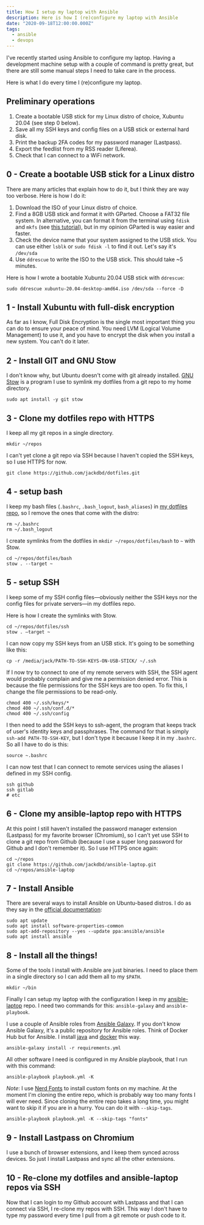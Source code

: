 ```yaml
---
title: How I setup my laptop with Ansible
description: Here is how I (re)configure my laptop with Ansible
date: "2020-09-18T12:00:00.000Z"
tags:
  - ansible
  - devops
---
```

I've recently started using Ansible to configure my laptop. Having a development machine setup with a couple of command is pretty great, but there are still some manual steps I need to take care in the process.

Here is what I do every time I (re)configure my laptop.

## Preliminary operations

1. Create a bootable USB stick for my Linux distro of choice, Xubuntu 20.04 (see step 0 below).
2. Save all my SSH keys and config files on a USB stick or external hard disk.
3. Print the backup 2FA codes for my password manager (Lastpass).
4. Export the feedlist from my RSS reader (Liferea).
5. Check that I can connect to a WiFi network.

## 0 - Create a bootable USB stick for a Linux distro

There are many articles that explain how to do it, but I think they are way too verbose. Here is how I do it:

1. Download the ISO of your Linux distro of choice.
2. Find a 8GB USB stick and format it with GParted. Choose a FAT32 file system. In alternative, you can format it from the terminal using `fdisk` and `mkfs` (see [this tutorial](https://www.redips.net/linux/create-fat32-usb-drive/)), but in my opinion GParted is way easier and faster.
3. Check the device name that your system assigned to the USB stick. You can use either `lsblk` or `sudo fdisk -l` to find it out. Let's say it's `/dev/sda`
4. Use `ddrescue` to write the ISO to the USB stick. This should take ~5 minutes.

Here is how I wrote a bootable Xubuntu 20.04 USB stick with `ddrescue`:

```shell
sudo ddrescue xubuntu-20.04-desktop-amd64.iso /dev/sda --force -D
```

## 1 - Install Xubuntu with full-disk encryption

As far as I know, Full Disk Encryption is the single most important thing you can do to ensure your peace of mind. You need LVM (Logical Volume Management) to use it, and you have to encrypt the disk when you install a new system. You can't do it later.

## 2 - Install GIT and GNU Stow

I don't know why, but Ubuntu doesn't come with git already installed. [GNU Stow](https://www.gnu.org/software/stow/) is a program I use to symlink my dotfiles from a git repo to my home directory.

```shell
sudo apt install -y git stow
```

## 3 - Clone my dotfiles repo with HTTPS

I keep all my git repos in a single directory.

```shell
mkdir ~/repos
```

I can't yet clone a git repo via SSH because I haven't copied the SSH keys, so I use HTTPS for now.

```shell
git clone https://github.com/jackdbd/dotfiles.git
```

## 4 - setup bash

I keep my bash files (`.bashrc`, `.bash_logout`, `bash_aliases`) in [my dotfiles repo](https://github.com/jackdbd/dotfiles), so I remove the ones that come with the distro:

```shell
rm ~/.bashrc
rm ~/.bash_logout
```

I create symlinks from the dotfiles in `mkdir ~/repos/dotfiles/bash` to `~` with Stow.

```shell
cd ~/repos/dotfiles/bash
stow . --target ~
```

## 5 - setup SSH

I keep some of my SSH config files—obviously neither the SSH keys nor the config files for private servers—in my dotfiles repo.

Here is how I create the symlinks with Stow.

```shell
cd ~/repos/dotfiles/ssh
stow . —target ~
```

I can now copy my SSH keys from an USB stick. It's going to be something like this:

```shell
cp -r /media/jack/PATH-TO-SSH-KEYS-ON-USB-STICK/ ~/.ssh
```

If I now try to connect to one of my remote servers with SSH, the SSH agent would probably complain and give me a permission denied error. This is because the file permissions for the SSH keys are too open. To fix this, I change the file permissions to be read-only.

```shell
chmod 400 ~/.ssh/keys/*
chmod 400 ~/.ssh/conf.d/*
chmod 400 ~/.ssh/config
```

I then need to add the SSH keys to ssh-agent, the program that keeps track of user's identity keys and passphrases. The command for that is simply `ssh-add PATH-TO-SSH-KEY`, but I don't type it because I keep it in my `.bashrc`. So all I have to do is this:

```shell
source ~.bashrc
```

I can now test that I can connect to remote services using the aliases I defined in my SSH config.

```shell
ssh github
ssh gitlab
# etc
```

## 6 - Clone my ansible-laptop repo with HTTPS

At this point I still haven't installed the password manager extension (Lastpass) for my favorite browser (Chromium), so I can't yet use SSH to clone a git repo from Github (because I use a super long password for Github and I don't remember it). So I use HTTPS once again:

```shell
cd ~/repos
git clone https://github.com/jackdbd/ansible-laptop.git
cd ~/repos/ansible-laptop
```

## 7 - Install Ansible

There are several ways to install Ansible on Ubuntu-based distros. I do as they say in the [official documentation](https://docs.ansible.com/ansible/latest/installation_guide/intro_installation.html#installing-ansible-on-ubuntu):

```shell
sudo apt update
sudo apt install software-properties-common
sudo apt-add-repository --yes --update ppa:ansible/ansible
sudo apt install ansible
```

## 8 - Install all the things!

Some of the tools I install with Ansible are just binaries. I need to place them in a single directory so I can add them all to my `$PATH`.

```shell
mkdir ~/bin
```

Finally I can setup my laptop with the configuration I keep in my [ansible-laptop](https://github.com/jackdbd/ansible-laptop) repo. I need two commands for this: `ansible-galaxy` and `ansible-playbook`.

I use a couple of Ansible roles from [Ansible Galaxy](https://galaxy.ansible.com/docs/). If you don't know Ansible Galaxy, it's a public repository for Ansible roles. Think of Docker Hub but for Ansible. I install [java](https://galaxy.ansible.com/geerlingguy/java) and [docker](https://galaxy.ansible.com/geerlingguy/docker) this way.

```shell
ansible-galaxy install -r requirements.yml
```

All other software I need is configured in my Ansible playbook, that I run with this command:

```shell
ansible-playbook playbook.yml -K
```

*Note*: I use [Nerd Fonts](https://www.nerdfonts.com/) to install custom fonts on my machine. At the moment I'm cloning the entire repo, which is probably way too many fonts I will ever need. Since cloning the entire repo takes a long time, you might want to skip it if you are in a hurry. You can do it with `--skip-tags`.

```shell
ansible-playbook playbook.yml -K --skip-tags "fonts"
```

## 9 - Install Lastpass on Chromium

I use a bunch of browser extensions, and I keep them synced across devices. So just I install Lastpass and sync all the other extensions.

## 10 - Re-clone my dotfiles and ansible-laptop repos via SSH

Now that I can login to my Github account with Lastpass and that I can connect via SSH, I re-clone my repos with SSH. This way I don't have to type my password every time I pull from a git remote or push code to it.
